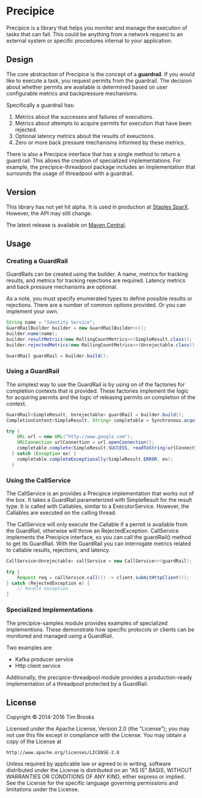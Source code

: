 # Precipice

Precipice is a library that helps you moniter and manage the execution of tasks that can fail. This could be anything from a network request to an external system or specific procedures internal to your application.

## Design

The core abstraction of Precipice is the concept of a **guardrail**. If you would like to execute a task, you request permits from the guardrail. The decision about whether permits are available is determined based on user configurable metrics and backpressure mechanisms.

Specifically a guardrail has:

1. Metrics about the successes and failures of executions.
2. Metrics about attempts to acquire permits for execution that have been rejected.
3. Optional latency metrics about the results of exeuctions.
4. Zero or more back pressure mechanisms informed by these metrics.

There is also a Precipice interface that has a single method to return a guard rail. This allows the creation of specialized implementations. For example, the precipice-threadpool package includes an implementation that surrounds the usage of threadpool with a guardrail.

## Version

This library has not yet hit alpha. It is used in production at [Staples SparX](http://www.staples-sparx.com). However, the API may still change.

The latest release is available on [Maven Central](http://search.maven.org/#search%7Cga%7C1%7CPrecipice).

## Usage

### Creating a GuardRail

GuardRails can be created using the builder. A name, metrics for tracking results, and metrics for tracking rejections are required. Latency metrics and back pressure mechanisms are optional.

As a note, you must specify enumerated types to define possible results or rejections. There are a number of common options provided. Or you can implement your own.

```java
String name = "Identity Service";
GuardRailBuilder builder = new GuardRailBuilder<>();
builder.name(name);
builder.resultMetrics(new RollingCountMetrics<>(SimpleResult.class));
builder.rejectedMetrics(new RollingCountMetrics<>(Unrejectable.class));

GuardRail guardRail = builder.build();
```

### Using a GuardRail

The simplest way to use the GuardRail is by using on of the factories for completion contexts that is provided. These factories implement the logic for acquiring permits and the logic of releasing permits on completion of the context.

```java
GuardRail<SimpleResult, Unrejectable> guardRail = builder.build();
CompletionContext<SimpleResult, String> completable = Synchronous.acquirePermitsAndCompletable(guardRail, 1L);

try {
    URL url = new URL("http://www.google.com");
    URLConnection urlConnection = url.openConnection();
    completable.complete(SimpleResult.SUCCESS, readToString(urlConnection.getInputStream()));
  } catch (Exception ex) {
    completable.completeExceptionally(SimpleResult.ERROR, ex);
  }
```

### Using the CallService

The CallService is an provides a Precipice implementation that works out of the box. It takes a GuardRail parameterized with SimpleResult for the result type. It is called with Callables, similar to a ExecutorService. However, the Callables are executed on the calling thread.

The CallService will only execute the Callable if a permit is available from the GuardRail, otherwise will throw an RejectedException. CallService implements the Precipice interface, so you can call the guardRail() method to get its GuardRail. With the GuardRail you can interrogate metrics related to callable results, rejections, and latency.

```java
CallService<Unrejectable> callService = new CallService<>(guardRail);

try {
	Request req = callService.call(() -> client.submitHttpClient());
} catch (RejectedException e) {
	// Handle exception
}
```

### Specialized Implementations

The precipice-samples module provides examples of specialized implementions. These demonstrate how specific protocols or clients can be monitored and managed using a GuardRail.

Two examples are:
- Kafka producer service
- Http client service

Additionally, the precipice-threadpool module provides a production-ready implementation of a threadpool protected by a GuardRail.

## License

Copyright © 2014-2016 Tim Brooks

Licensed under the Apache License, Version 2.0 (the "License");
you may not use this file except in compliance with the License.
You may obtain a copy of the License at

    http://www.apache.org/licenses/LICENSE-2.0

Unless required by applicable law or agreed to in writing, software
distributed under the License is distributed on an "AS IS" BASIS,
WITHOUT WARRANTIES OR CONDITIONS OF ANY KIND, either express or implied.
See the License for the specific language governing permissions and
limitations under the License.